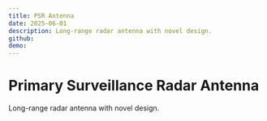 ```yaml
---
title: PSR Antenna
date: 2025-06-01
description: Long-range radar antenna with novel design.
github:
demo:
---
```


# Primary Surveillance Radar Antenna

Long-range radar antenna with novel design.
